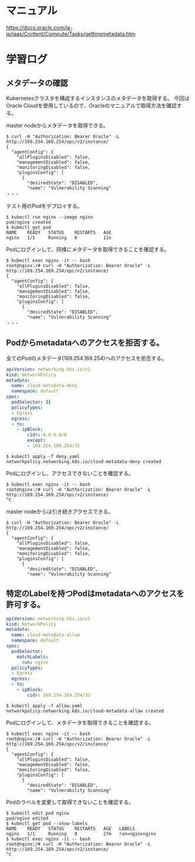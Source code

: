 # マニュアル

https://docs.oracle.com/ja-jp/iaas/Content/Compute/Tasks/gettingmetadata.htm

# 学習ログ
## メタデータの確認

Kubernetesクラスタを構成するインスタンスのメタデータを取得する。
今回はOracle Cloudを使用しているので、Oracleのマニュアルで取得方法を確認する。

master nodeからメタデータを取得できる。

```
$ curl -H "Authorization: Bearer Oracle" -L http://169.254.169.254/opc/v2/instance/
{
  "agentConfig": {
    "allPluginsDisabled": false,
    "managementDisabled": false,
    "monitoringDisabled": false,
    "pluginsConfig": [
      {
        "desiredState": "DISABLED",
        "name": "Vulnerability Scanning"
・・・
```

テスト用のPodをデプロイする。

```
$ kubectl run nginx --image nginx
pod/nginx created
$ kubectl get pod
NAME    READY   STATUS    RESTARTS   AGE
nginx   1/1     Running   0          11s
```

Podにログインして、同様にメタデータを取得できることを確認する。

```
$ kubectl exec nginx -it -- bash
root@nginx:/# curl -H "Authorization: Bearer Oracle" -L http://169.254.169.254/opc/v2/instance/
{
  "agentConfig": {
    "allPluginsDisabled": false,
    "managementDisabled": false,
    "monitoringDisabled": false,
    "pluginsConfig": [
      {
        "desiredState": "DISABLED",
        "name": "Vulnerability Scanning"
・・・
```

## Podからmetadataへのアクセスを拒否する。

全てのPodのメタデータ(169.254.169.254)へのアクセスを拒否する。

```deny.yaml
apiVersion: networking.k8s.io/v1
kind: NetworkPolicy
metadata:
  name: cloud-metadata-deny
  namespace: default
spec:
  podSelector: {}
  policyTypes:
  - Egress
  egress:
  - to:
    - ipBlock:
        cidr: 0.0.0.0/0
        except:
        - 169.254.169.254/32
```

```
$ kubectl apply -f deny.yaml
networkpolicy.networking.k8s.io/cloud-metadata-deny created
```

Podにログインし、アクセスできないことを確認する。

```
$ kubectl exec nginx -it -- bash
root@nginx:/# curl -H "Authorization: Bearer Oracle" -L http://169.254.169.254/opc/v2/instance/
^C
```

master nodeからは引き続きアクセスできる。
```
$ curl -H "Authorization: Bearer Oracle" -L http://169.254.169.254/opc/v2/instance/
{
  "agentConfig": {
    "allPluginsDisabled": false,
    "managementDisabled": false,
    "monitoringDisabled": false,
    "pluginsConfig": [
      {
        "desiredState": "DISABLED",
        "name": "Vulnerability Scanning"
```

## 特定のLabelを持つPodはmetadataへのアクセスを許可する。

```allow.yaml
apiVersion: networking.k8s.io/v1
kind: NetworkPolicy
metadata:
  name: cloud-metadata-allow
  namespace: default
spec:
  podSelector:
    matchLabels:
      run: nginx
  policyTypes:
  - Egress
  egress:
  - to:
    - ipBlock:
        cidr: 169.254.169.254/32
```
```
$ kubectl apply -f allow.yaml
networkpolicy.networking.k8s.io/cloud-metadata-allow created
```

Podにログインして、メタデータを取得できることを確認する。

```
$ kubectl exec nginx -it -- bash
root@nginx:/# curl -H "Authorization: Bearer Oracle" -L http://169.254.169.254/opc/v2/instance/
{
  "agentConfig": {
    "allPluginsDisabled": false,
    "managementDisabled": false,
    "monitoringDisabled": false,
    "pluginsConfig": [
      {
        "desiredState": "DISABLED",
        "name": "Vulnerability Scanning"
```

Podのラベルを変更して取得できないことを確認する。

```
$ kubectl edit pod nginx
pod/nginx edited
$ kubectl get pod --show-labels
NAME    READY   STATUS    RESTARTS   AGE   LABELS
nginx   1/1     Running   0          27m   run=nginxnginx
$ kubectl exec nginx -it -- bash
root@nginx:/# curl -H "Authorization: Bearer Oracle" -L http://169.254.169.254/opc/v2/instance/
^C
```
